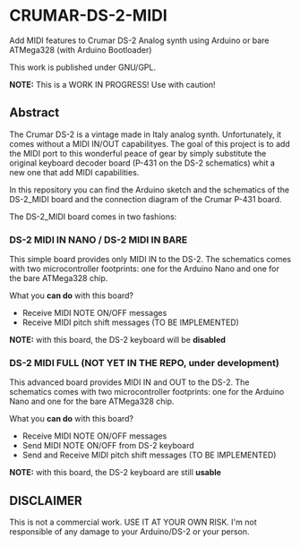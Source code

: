 # CRUMAR-DS-2-MIDI
Add MIDI features to Crumar DS-2 Analog synth using Arduino or bare ATMega328 (with Arduino Bootloader)

This work is published under GNU/GPL.

**NOTE:** This is a WORK IN PROGRESS! Use with caution!

## Abstract
The Crumar DS-2 is a vintage made in Italy analog synth. Unfortunately, it comes without a MIDI IN/OUT capabilityes.
The goal of this project is to add the MIDI port to this wonderful peace of gear by simply substitute the original keyboard decoder board (P-431 on the DS-2 schematics) whit a new one that add MIDI capabilities.

In this repository you can find the Arduino sketch and the schematics of the DS-2_MIDI board and the connection diagram of the Crumar P-431 board.

The DS-2_MIDI board comes in two fashions:

### DS-2 MIDI IN NANO / DS-2 MIDI IN BARE
This simple board provides only MIDI IN to the DS-2. The schematics comes with two microcontroller footprints: one for the Arduino Nano and one for the bare ATMega328 chip.

What you **can do** with this board?
* Receive MIDI NOTE ON/OFF messages
* Receive MIDI pitch shift messages (TO BE IMPLEMENTED)

**NOTE:** with this board, the DS-2 keyboard will be **disabled**

### DS-2 MIDI FULL (**NOT YET IN THE REPO**, under development)
This advanced board provides MIDI IN and OUT to the DS-2. The schematics comes with two microcontroller footprints: one for the Arduino Nano and one for the bare ATMega328 chip.

What you **can do** with this board?
* Receive MIDI NOTE ON/OFF messages
* Send MIDI NOTE ON/OFF from DS-2 keyboard
* Send and Receive MIDI pitch shift messages (TO BE IMPLEMENTED)

**NOTE:** with this board, the DS-2 keyboard are still **usable**

## DISCLAIMER
This is not a commercial work. USE IT AT YOUR OWN RISK. I'm not responsible of any damage to your Arduino/DS-2 or your person.
